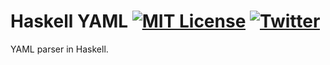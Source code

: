 # Haskell YAML [![MIT License][license-shield]][license-url] [![Twitter][twitter-shield]][twitter-url]

YAML parser in Haskell.

<!-- Links -->

[license-shield]: https://img.shields.io/github/license/fersilva16/haskell-yaml?style=flat-square
[license-url]: https://github.com/fersilva16/haskell-yaml/blob/master/LICENSE
[twitter-shield]: https://img.shields.io/badge/-fersilvaa16-black.svg?style=flat-square&logo=twitter&logoColor=white&colorB=49a2f2
[twitter-url]: https://twitter.com/fersilvaa16

